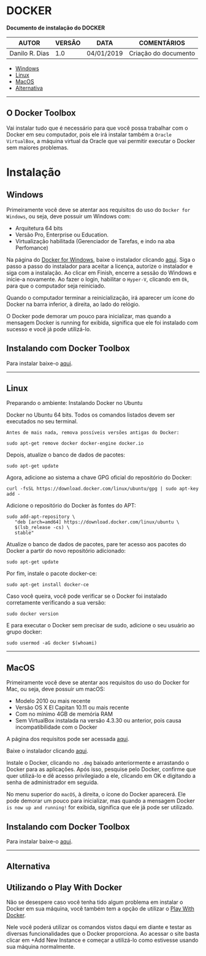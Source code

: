 # **DOCKER**

**Documento de instalação do DOCKER**

| **AUTOR** | **VERSÃO** | **DATA** | **COMENTÁRIOS** |
| --- | --- | --- | --- |
| Danilo R. Dias | 1.0 | 04/01/2019 | Criação do documento |

* [Windows](#Windows)
* [Linux](#Linux)  
* [MacOS](#MacOS)
* [Alternativa](#Alternativa)

____

## O Docker Toolbox

Vai instalar tudo que é necessário para que você possa trabalhar com o Docker em seu computador, pois ele irá instalar também a `Oracle VirtualBox`, a máquina virtual da Oracle que vai permitir executar o Docker sem maiores problemas.

# Instalação

## Windows
Primeiramente você deve se atentar aos requisitos do uso do `Docker for Windows`, ou seja, deve possuir um Windows com:

* Arquitetura 64 bits
* Versão Pro, Enterprise ou Education.
* Virtualização habilitada (Gerenciador de Tarefas, e indo na aba Perfomance)

Na página do [Docker for Windows](https://store.docker.com/editions/community/docker-ce-desktop-windows), baixe o instalador clicando [aqui](https://download.docker.com/win/stable/InstallDocker.msi). 
Siga o passo a passo do instalador para aceitar a licença, autorize o instalador e siga com a instalação. 
Ao clicar em Finish, encerre a sessão do Windows e inicie-a novamente. Ao fazer o login, habilitar o `Hyper-V`, clicando em `Ok`, para que o computador seja reiniciado.

Quando o computador terminar a reinicialização, irá aparecer um ícone do Docker na barra inferior, à direita, ao lado do relógio. 

O Docker pode demorar um pouco para inicializar, mas quando a mensagem Docker is running for exibida, significa que ele foi instalado com sucesso e você já pode utilizá-lo.

## Instalando com Docker Toolbox
Para instalar baixe-o [aqui](https://download.docker.com/win/stable/DockerToolbox.exe).

____

## Linux
Preparando o ambiente: Instalando Docker no Ubuntu

Docker no Ubuntu 64 bits. Todos os comandos listados devem ser executados no seu terminal.

`Antes de mais nada, remova possíveis versões antigas do Docker:`

```
sudo apt-get remove docker docker-engine docker.io
```
Depois, atualize o banco de dados de pacotes:
```
sudo apt-get update
```
Agora, adicione ao sistema a chave GPG oficial do repositório do Docker:
```
curl -fsSL https://download.docker.com/linux/ubuntu/gpg | sudo apt-key add -
```
Adicione o repositório do Docker às fontes do APT:
```
sudo add-apt-repository \
   "deb [arch=amd64] https://download.docker.com/linux/ubuntu \
   $(lsb_release -cs) \
   stable"
```
Atualize o banco de dados de pacotes, pare ter acesso aos pacotes do Docker a partir do novo repositório adicionado:
```
sudo apt-get update
```
Por fim, instale o pacote docker-ce:
```
sudo apt-get install docker-ce
```
Caso você queira, você pode verificar se o Docker foi instalado corretamente verificando a sua versão:
```
sudo docker version
```
E para executar o Docker sem precisar de sudo, adicione o seu usuário ao grupo docker:
```
sudo usermod -aG docker $(whoami)
```
____

## MacOS
Primeiramente você deve se atentar aos requisitos do uso do Docker for Mac, ou seja, deve possuir um macOS:

* Modelo 2010 ou mais recente
* Versão OS X El Capitan 10.11 ou mais recente
* Com no mínimo 4GB de memória RAM
* Sem VirtualBox instalada na versão 4.3.30 ou anterior, pois causa incompatibilidade com o Docker

A página dos requisitos pode ser acessada [aqui](https://docs.docker.com/docker-for-mac/install/#what-to-know-before-you-install).

Baixe o instalador clicando [aqui](https://download.docker.com/mac/stable/DockerToolbox.pkg).

Instale o Docker, clicando no `.dmg` baixado anteriormente e arrastando o Docker para as aplicações. Após isso, pesquise pelo Docker, confirme que quer utilizá-lo e dê acesso privilegiado a ele, clicando em OK e digitando a senha de administrador em seguida.

No menu superior do `macOS`, à direita, o ícone do Docker aparecerá. Ele pode demorar um pouco para inicializar, mas quando a mensagem Docker `is now up and running!` for exibida, significa que ele já pode ser utilizado.

## Instalando com Docker Toolbox
Para instalar baixe-o [aqui](https://download.docker.com/mac/stable/DockerToolbox.pkg).

____

## Alternativa

## Utilizando o Play With Docker

Não se desespere caso você tenha tido algum problema em instalar o Docker em sua máquina, você também tem a opção de utilizar o [Play With Docker](https://labs.play-with-docker.com/).

Nele você poderá utilizar os comandos vistos daqui em diante e testar as diversas funcionalidades que o Docker proporciona. Ao acessar o site basta clicar em +Add New Instance e começar a utilizá-lo como estivesse usando sua máquina normalmente.
